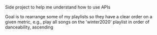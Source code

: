 Side project to help me understand how to use APIs 

Goal is to rearrange some of my playlists so they have a clear order on a given metric, e.g., play all songs on the 'winter2020' playlist in order of danceability, ascending
